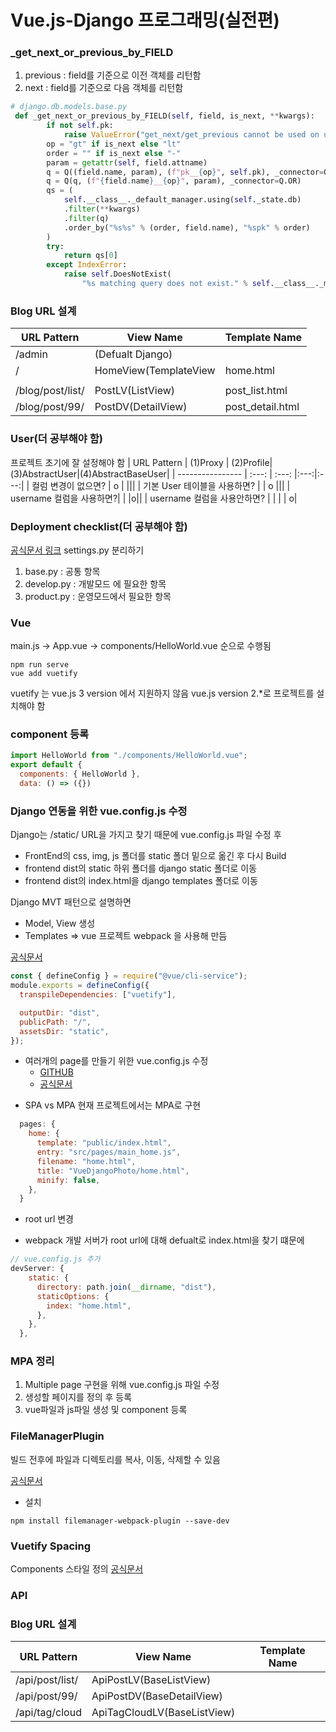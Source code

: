# Vue.js-Django 프로그래밍(실전편)

### \_get_next_or_previous_by_FIELD

1. previous : field를 기준으로 이전 객체를 리턴함
2. next : field를 기준으로 다음 객체를 리턴함

```python
# django.db.models.base.py
 def _get_next_or_previous_by_FIELD(self, field, is_next, **kwargs):
        if not self.pk:
            raise ValueError("get_next/get_previous cannot be used on unsaved objects.")
        op = "gt" if is_next else "lt"
        order = "" if is_next else "-"
        param = getattr(self, field.attname)
        q = Q((field.name, param), (f"pk__{op}", self.pk), _connector=Q.AND)
        q = Q(q, (f"{field.name}__{op}", param), _connector=Q.OR)
        qs = (
            self.__class__._default_manager.using(self._state.db)
            .filter(**kwargs)
            .filter(q)
            .order_by("%s%s" % (order, field.name), "%spk" % order)
        )
        try:
            return qs[0]
        except IndexError:
            raise self.DoesNotExist(
                "%s matching query does not exist." % self.__class__._meta.object_name
```

### Blog URL 설계

| URL Pattern      | View Name             | Template Name    |
| ---------------- | --------------------- | ---------------- |
| /admin           | (Defualt Django)      |                  |
| /                | HomeView(TemplateView | home.html        |
|                  |                       |                  |
| /blog/post/list/ | PostLV(ListView)      | post_list.html   |
| /blog/post/99/   | PostDV(DetailView)    | post_detail.html |

### User(더 공부해야 함)

프로젝트 초기에 잘 설정해야 함
| URL Pattern | (1)Proxy | (2)Profile|(3)AbstractUser|(4)AbstractBaseUser|
| ---------------- | :---: | :---: |:---:|:---:|
| 컬럼 변경이 없으면? | o | |||
| 기본 User 테이블을 사용하면? | | o |||
| username 컬럼을 사용하면?| | |o||
| username 컬럼을 사용안하면? | | | | o|

### Deployment checklist(더 공부해야 함)

[공식문서 링크](https://docs.djangoproject.com/en/4.0/howto/deployment/checklist/)
settings.py 분리하기

1. base.py : 공통 항목
2. develop.py : 개발모드 에 필요한 항목
3. product.py : 운영모드에서 필요한 항목

### Vue

main.js -> App.vue -> components/HelloWorld.vue 순으로 수행됨

```
npm run serve
vue add vuetify
```

vuetify 는 vue.js 3 version 에서 지원하지 않음
vue.js version 2.\*로 프로젝트를 설치해야 함

### component 등록

```javascript
import HelloWorld from "./components/HelloWorld.vue";
export default {
  components: { HelloWorld },
  data: () => ({})

```

### Django 연동을 위한 vue.config.js 수정

Django는 /static/ URL을 가지고 찾기 때문에 vue.config.js 파일 수정 후

- FrontEnd의 css, img, js 폴더를 static 폴더 밑으로 옮긴 후 다시 Build
- frontend dist의 static 하위 폴더를 django static 폴더로 이동
- frontend dist의 index.html을 django templates 폴더로 이동

Django MVT 패턴으로 설명하면

- Model, View 생성
- Templates => vue 프로젝트 webpack 을 사용해 만듬

[공식문서](https://cli.vuejs.org/config/#publicpath)

```javascript
const { defineConfig } = require("@vue/cli-service");
module.exports = defineConfig({
  transpileDependencies: ["vuetify"],

  outputDir: "dist",
  publicPath: "/",
  assetsDir: "static",
});
```

- 여러개의 page를 만들기 위한 vue.config.js 수정
  - [GITHUB](https://github.com/jantimon/html-webpack-plugin)
  - [공식문서](https://cli.vuejs.org/config/#pages)

* SPA vs MPA
  현재 프로젝트에서는 MPA로 구현

```javascript
  pages: {
    home: {
      template: "public/index.html",
      entry: "src/pages/main_home.js",
      filename: "home.html",
      title: "VueDjangoPhoto/home.html",
      minify: false,
    },
  }
```

- root url 변경

* webpack 개발 서버가 root url에 대해 defualt로 index.html을 찾기 떄문에

```javascript
// vue.config.js 추가
devServer: {
    static: {
      directory: path.join(__dirname, "dist"),
      staticOptions: {
        index: "home.html",
      },
    },
  },

```

### MPA 정리

1. Multiple page 구현을 위해 vue.config.js 파일 수정
2. 생성할 페이지를 정의 후 등록
3. vue파일과 js파일 생성 및 component 등록

### FileManagerPlugin

빌드 전후에 파일과 디렉토리를 복사, 이동, 삭제할 수 있음

[공식문서](https://www.npmjs.com/package/filemanager-webpack-plugin)

- 설치

```
npm install filemanager-webpack-plugin --save-dev
```

### Vuetify Spacing

Components 스타일 정의
[공식문서](https://vuetifyjs.com/en/styles/spacing/)

### API

### Blog URL 설계

| URL Pattern     | View Name                   | Template Name |
| --------------- | --------------------------- | ------------- |
| /api/post/list/ | ApiPostLV(BaseListView)     |               |
| /api/post/99/   | ApiPostDV(BaseDetailView)   |               |
| /api/tag/cloud  | ApiTagCloudLV(BaseListView) |               |

